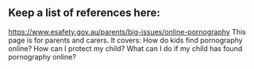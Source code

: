 ## Keep a list of references here:
https://www.esafety.gov.au/parents/big-issues/online-pornography
This page is for parents and carers. It covers:
    How do kids find pornography online?
    How can I protect my child?
    What can I do if my child has found pornography online?
